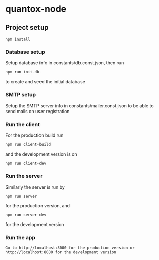 # quantox-node

## Project setup
```
npm install
```

### Database setup
Setup database info in constants/db.const.json, then run

```
npm run init-db
```

to create and seed the initial database

### SMTP setup
Setup the SMTP server info in constants/mailer.const.json to be able to send mails on user registration

### Run the client
For the production build run

```
npm run client-build
```

and the development version is on

```
npm run client-dev
```

### Run the server
Similarly the server is run by

```
npm run server
```

for the production version, and

```
npm run server-dev
```

for the development version

### Run the app
```
Go to http://localhost:3000 for the production version or http://localhost:8080 for the development version
```
